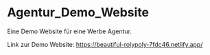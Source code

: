 # Agentur_Demo_Website
Eine Demo Website für eine Werbe Agentur.

Link zur Demo Website:
https://beautiful-rolypoly-7fdc46.netlify.app/
